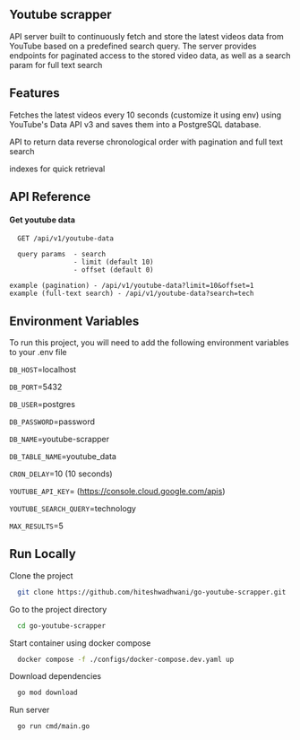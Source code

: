 ## Youtube scrapper

API server built to continuously fetch and store the latest videos data from YouTube based on a predefined search query. The server provides endpoints for paginated access to the stored video data, as well as a search param for full text search


## Features

Fetches the latest videos every 10 seconds (customize it using env) using YouTube's Data API v3 and saves them into a PostgreSQL database.

API to return data reverse chronological order with pagination and full text search

indexes for quick retrieval
## API Reference

#### Get youtube data

```http
  GET /api/v1/youtube-data

  query params  - search
                - limit (default 10)
                - offset (default 0)

example (pagination) - /api/v1/youtube-data?limit=10&offset=1
example (full-text search) - /api/v1/youtube-data?search=tech
```
## Environment Variables

To run this project, you will need to add the following environment variables to your .env file

`DB_HOST`=localhost

`DB_PORT`=5432

`DB_USER`=postgres

`DB_PASSWORD`=password

`DB_NAME`=youtube-scrapper

`DB_TABLE_NAME`=youtube_data

`CRON_DELAY`=10 (10 seconds)

`YOUTUBE_API_KEY`= (https://console.cloud.google.com/apis)

`YOUTUBE_SEARCH_QUERY`=technology

`MAX_RESULTS`=5
## Run Locally

Clone the project

```bash
  git clone https://github.com/hiteshwadhwani/go-youtube-scrapper.git
```

Go to the project directory

```bash
  cd go-youtube-scrapper
```

Start container using docker compose 

```bash
  docker compose -f ./configs/docker-compose.dev.yaml up
```

Download dependencies

```bash
  go mod download
```

Run server

```bash
  go run cmd/main.go 
```

